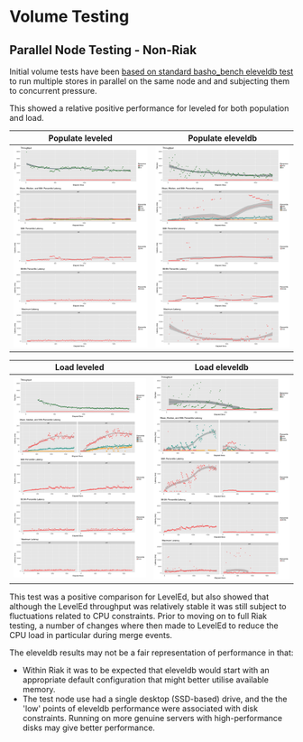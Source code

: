 # Volume Testing

## Parallel Node Testing - Non-Riak

Initial volume tests have been [based on standard basho_bench eleveldb test](../test/volume/single_node/examples) to run multiple stores in parallel on the same node and and subjecting them to concurrent pressure. 

This showed a relative positive performance for leveled for both population and load.

Populate leveled           |  Populate eleveldb
:-------------------------:|:-------------------------:
![](../test/volume/single_node/output/leveled_pop.png "LevelEd - Populate")  |  ![](../test/volume/single_node/output/leveldb_pop.png "LevelDB - Populate")

Load leveled             |  Load eleveldb
:-------------------------:|:-------------------------:
![](../test/volume/single_node/output/leveled_load.png "LevelEd - Populate")  |  ![](../test/volume/single_node/output/leveldb_load.png "LevelDB - Populate")

This test was a positive comparison for LevelEd, but also showed that although the LevelEd throughput was relatively stable it was still subject to fluctuations related to CPU constraints.  Prior to moving on to full Riak testing, a number of changes where then made to LevelEd to reduce the CPU load in particular during merge events.

The eleveldb results may not be a fair representation of performance in that:

- Within Riak it was to be expected that eleveldb would start with an appropriate default configuration that might better utilise available memory.
- The test node use had a single desktop (SSD-based) drive, and the the 'low' points of eleveldb performance were associated with disk constraints.  Running on more genuine servers with high-performance disks may give better performance.
